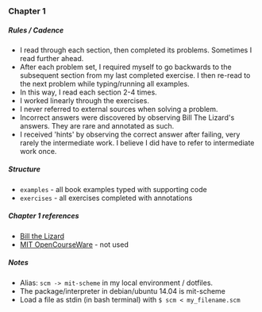 
### Chapter 1

##### Rules / Cadence
- I read through each section, then completed its problems.  Sometimes I read further ahead.
- After each problem set, I required myself to go backwards to the subsequent section from my last completed exercise. I then re-read to the next problem while typing/running all examples. 
- In this way, I read each section 2-4 times.
- I worked linearly through the exercises.
- I never referred to external sources when solving a problem.
- Incorrect answers were discovered by observing Bill The Lizard's answers. They are rare and annotated as such.
- I received 'hints' by observing the correct answer after failing, very rarely the intermediate work. I believe I did have to refer to intermediate work once.


##### Structure
- `examples` - all book examples typed with supporting code
- `exercises` - all exercises completed with annotations

##### Chapter 1 references
- [Bill the Lizard](http://www.billthelizard.com/2009/10/sicp-challenge.html)
- [MIT OpenCourseWare](http://ocw.mit.edu/courses/electrical-engineering-and-computer-science/6-001-structure-and-interpretation-of-computer-programs-spring-2005/) - not used


##### Notes
- Alias: `scm -> mit-scheme` in my local environment / dotfiles.
- The package/interpreter in debian/ubuntu 14.04 is mit-scheme
- Load a file as stdin (in bash terminal) with `$ scm < my_filename.scm`


